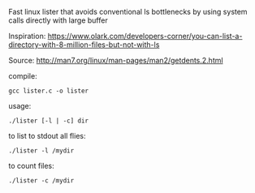 Fast linux lister that avoids conventional ls bottlenecks by using system calls directly with large buffer

Inspiration: https://www.olark.com/developers-corner/you-can-list-a-directory-with-8-million-files-but-not-with-ls

Source: http://man7.org/linux/man-pages/man2/getdents.2.html

compile:

```gcc lister.c -o lister```

usage:

```./lister [-l | -c] dir```

to list to stdout all flies:

```./lister -l /mydir```

to count files:

```./lister -c /mydir```
